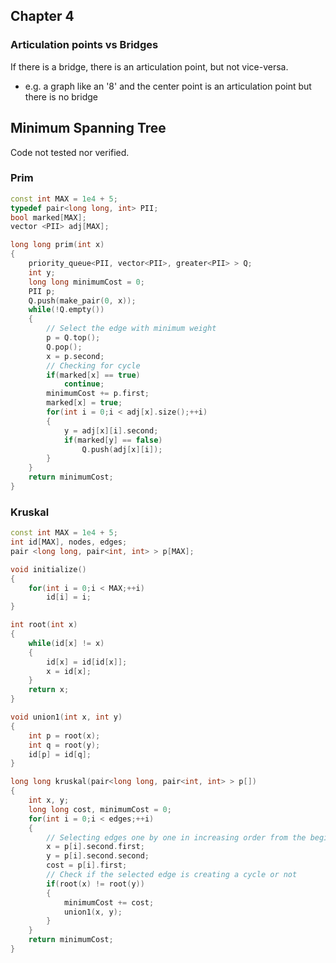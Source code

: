 ## Chapter 4
### Articulation points vs Bridges
If there is a bridge, there is an articulation point, but not vice-versa.
- e.g. a graph like an '8' and the center point is an articulation point but there is no bridge

## Minimum Spanning Tree
Code not tested nor verified.
### Prim
```cpp
const int MAX = 1e4 + 5;
typedef pair<long long, int> PII;
bool marked[MAX];
vector <PII> adj[MAX];

long long prim(int x)
{
    priority_queue<PII, vector<PII>, greater<PII> > Q;
    int y;
    long long minimumCost = 0;
    PII p;
    Q.push(make_pair(0, x));
    while(!Q.empty())
    {
        // Select the edge with minimum weight
        p = Q.top();
        Q.pop();
        x = p.second;
        // Checking for cycle
        if(marked[x] == true)
            continue;
        minimumCost += p.first;
        marked[x] = true;
        for(int i = 0;i < adj[x].size();++i)
        {
            y = adj[x][i].second;
            if(marked[y] == false)
                Q.push(adj[x][i]);
        }
    }
    return minimumCost;
}
```

### Kruskal
```cpp
const int MAX = 1e4 + 5;
int id[MAX], nodes, edges;
pair <long long, pair<int, int> > p[MAX];

void initialize()
{
    for(int i = 0;i < MAX;++i)
        id[i] = i;
}

int root(int x)
{
    while(id[x] != x)
    {
        id[x] = id[id[x]];
        x = id[x];
    }
    return x;
}

void union1(int x, int y)
{
    int p = root(x);
    int q = root(y);
    id[p] = id[q];
}

long long kruskal(pair<long long, pair<int, int> > p[])
{
    int x, y;
    long long cost, minimumCost = 0;
    for(int i = 0;i < edges;++i)
    {
        // Selecting edges one by one in increasing order from the beginning
        x = p[i].second.first;
        y = p[i].second.second;
        cost = p[i].first;
        // Check if the selected edge is creating a cycle or not
        if(root(x) != root(y))
        {
            minimumCost += cost;
            union1(x, y);
        }    
    }
    return minimumCost;
}
```
